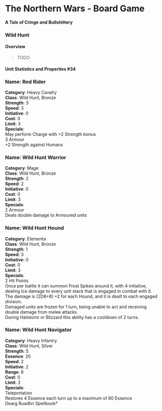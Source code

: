 The Northern Wars - Board Game
==============================

**A Tale of Cringe and Bullshittery**

### Wild Hunt

#### Overview

>   TODO

#### Unit Statistics and Properties \#34

### Name: Red Rider

**Category**: Heavy Cavalry  
**Class**: Wild Hunt, Bronze  
**Strength**: 3  
**Speed**: 3  
**Initiative**: 0  
**Cost**: 0  
**Limit**: 3  
**Specials**:  
May perform Charge with +2 Strength bonus  
3 Armour  
+2 Strength against Humans

### Name: Wild Hunt Warrior

**Category**: Mage  
**Class**: Wild Hunt, Bronze  
**Strength**: 2  
**Speed**: 2  
**Initiative**: 0  
**Cost**: 0  
**Limit**: 3  
**Specials**:  
2 Armour  
Deals double damage to Armoured units

### Name: Wild Hunt Hound

**Category**: Elementa  
**Class**: Wild Hunt, Bronze  
**Strength**: 1  
**Speed**: 3  
**Initiative**: 0   
**Cost**: 0  
**Limit**: 3  
**Specials**:  
2 Hit Points  
Once per battle it can summon Frost Spikes around it, with 4 initiative, dealing
Ice damage to every unit stack that is engaged in combat with it. The damage is
(2D8+8) +2 for each Hound, and it is dealt to each engaged division.  
Damaged units are frozen for 1 turn, being unable to act and receiving double
damage from melee attacks.  
During Hailstorm or Blizzard this ability has a cooldown of 2 turns.

### Name: Wild Hunt Navigator

**Category**: Heavy Infantry  
**Class**: Wild Hunt, Silver  
**Strength**: 5  
**Essence**: 20  
**Speed**: 2  
**Initiative**: 2  
**Range**: 6  
**Cost**: 0  
**Limit**: 2  
**Specials**:  
Teleportation  
Restores 4 Essence each turn up to a maximum of 60 Essence  
Dearg Ruadhri Spellbook\*
